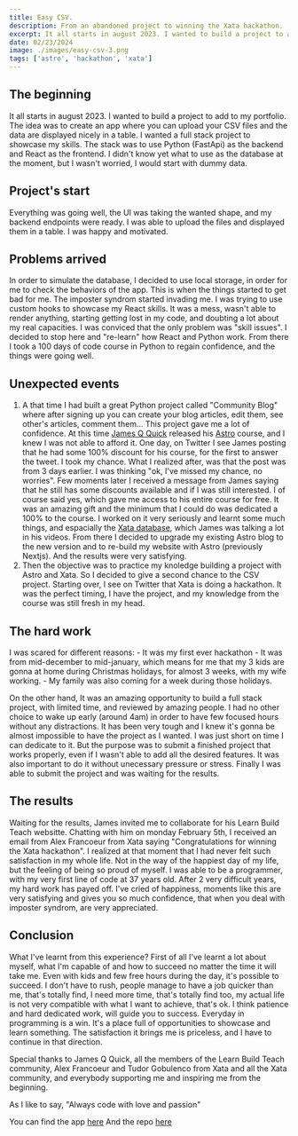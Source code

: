 ```yaml
---
title: Easy CSV. 
description: From an abandoned project to winning the Xata hackathon.
excerpt: It all starts in august 2023. I wanted to build a project to add to my portfolio.
date: 02/23/2024
image: ./images/easy-csv-3.png
tags: ['astro', 'hackathon', 'xata']
---
```




## The beginning
It all starts in august 2023. I wanted to build a project to add to my portfolio. The idea was to create an app where you can upload your CSV files and the data are displayed nicely in a table. I wanted a full stack project to showcase my skills. The stack was to use Python (FastApi) as the backend and React as the frontend. I didn't know yet what to use as the database at the moment, but I wasn't worried, I would start with dummy data.


## Project's start
Everything was going well, the UI was taking the wanted shape, and my backend endpoints were ready. I was able to upload the files and displayed them in a table. I was happy and motivated. 


## Problems arrived
In order to simulate the database, I decided to use local storage, in order for me to check the behaviors of the app. This is when the things started to get bad for me. The imposter syndrom started invading me. I was trying to use custom hooks to showcase my React skills. It was a mess, wasn't able to render anything, starting getting lost in my code, and doubting a lot about my real capacities. I was conviced that the only problem was "skill issues". I decided to stop here and "re-learn" how React and Python work. From there I took a 100 days of code course in Python to regain confidence, and the things were going well.


## Unexpected events
1. A that time I had built a great Python project called "Community Blog" where after signing up you can create your blog articles, edit them, see other's articles, comment them... This project gave me a lot of confidence. At this time [James Q Quick](https://www.jamesqquick.com/) released his [Astro](https://astro.build/) course, and I knew I was not able to afford it. One day, on Twitter I see James posting that he had some 100% discount for his course, for the first to answer the tweet. I took my chance. What I realized after, was that the post was from 3 days earlier. I was thinking "ok, I've missed my chance, no worries". Few moments later I received a message from James saying that he still has some discounts available and if I was still interested. I of course said yes, which gave me access to his entire course for free. It was an amazing gift and the minimum that I could do was dedicated a 100% to the course. I worked on it very seriously and learnt some much things, and espacially the [Xata database](https://xata.io/), which James was talking a lot in his videos. From there I decided to upgrade my existing Astro blog to the new version and to re-build my website with Astro (previously Nextjs). And the results were very satisfying.
2. Then the objective was to practice my knoledge building a project with Astro and Xata. So I decided to give a second chance to the CSV project. Starting over, I see on Twitter that Xata is doing a hackathon. It was the perfect timing, I have the project, and my knowledge from the course was still fresh in my head. 



## The hard work
I was scared for different reasons:
		- It was my first ever hackathon
		- It was from mid-december to mid-january, which means for me that my 3 kids are gonna at home during Christmas holidays, for almost 3 weeks, with my wife working.
		- My family was also coming for a week during those holidays.

On the other hand, It was an amazing opportunity to build a full stack project, with limited time, and reviewed by amazing people. I had no other choice to wake up early (around 4am) in order to have few focused hours without any distractions. It has been very tough and I knew it's gonna be almost impossible to have the project as I wanted. I was just short on time I can dedicate to it. But the purpose was to submit a finished project that works properly, even if I wasn't able to add all the desired features. It was also important to do it without unecessary pressure or stress. Finally I was able to submit the project and was waiting for the results.



## The results
Waiting for the results, James invited me to collaborate for his Learn Build Teach websitte. Chatting with him on monday February 5th, I received an email from Alex Francoeur from Xata saying "Congratulations for winning the Xata hackathon". I realized at that moment that I had never felt such satisfaction in my whole life. Not in the way of the happiest day of my life, but the feeling of being so proud of myself. I was able to be a programmer, with my very first line of code at 37 years old. After 2 very difficult years, my hard work has payed off. I've cried of happiness, moments like this are very satisfying and gives you so much confidence, that when you deal with imposter syndrom, are very appreciated.



## Conclusion
What I've learnt from this experience? First of all I've learnt a lot about myself, what I'm capable of and how to succeed no matter the time it will take me. Even with kids and few free hours during the day, it's possible to succeed. I don't have to rush, people manage to have a job quicker than me, that's totally find, I need more time, that's totally find too, my actual life is not very compatible with what I want to achieve, that's ok. I think patience and hard dedicated work, will guide you to success. Everyday in programming is a win. It's a place full of opportunities to showcase and learn something. The satisfaction it brings me is priceless, and I have to continue in that direction.

Special thanks to James Q Quick, all the members of the Learn Build Teach community, Alex Francoeur and Tudor Gobulenco from Xata and all the Xata community, and everybody supporting me and inspiring me from the beginning.  

As I like to say, "Always code with love and passion"

You can find the app [here](https://easy-csv.netlifly.app)
And the repo [here](https://github.com/Canfry/easy-csv)
